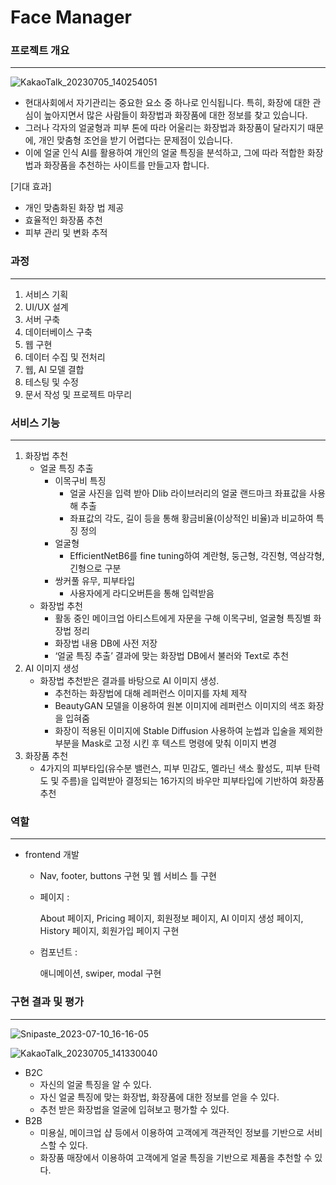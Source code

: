 # Face Manager

### 프로젝트 개요

---

![KakaoTalk_20230705_140254051](https://github.com/yongjun-shin/Face_Manager/assets/73512218/58791f2e-7937-4824-b7a1-29430925bf4a)


- 현대사회에서 자기관리는 중요한 요소 중 하나로 인식됩니다. 특히, 화장에 대한 관심이 높아지면서 많은 사람들이 화장법과 화장품에 대한 정보를 찾고 있습니다.
- 그러나 각자의 얼굴형과 피부 톤에 따라 어울리는 화장법과 화장품이 달라지기 때문에, 개인 맞춤형 조언을 받기 어렵다는 문제점이 있습니다.
- 이에 얼굴 인식 AI를 활용하여 개인의 얼굴 특징을 분석하고, 그에 따라 적합한 화장법과 화장품을 추천하는 사이트를 만들고자 합니다.

[기대 효과]

- 개인 맞춤화된 화장 법 제공
- 효율적인 화장품 추천
- 피부 관리 및 변화 추적

### 과정

---

1. 서비스 기획
2. UI/UX 설계
3. 서버 구축
4. 데이터베이스 구축
5. 웹 구현
6. 데이터 수집 및 전처리
7. 웹, AI 모델 결합
8. 테스팅 및 수정
9. 문서 작성 및 프로젝트 마무리

### 서비스 기능

---

1. 화장법 추천
    - 얼굴 특징 추출
        - 이목구비 특징
            - 얼굴 사진을 입력 받아 Dlib 라이브러리의 얼굴 랜드마크 좌표값을 사용해 추출
            - 좌표값의 각도, 길이 등을 통해 황금비율(이상적인 비율)과 비교하여 특징 정의
        - 얼굴형
            - EfficientNetB6를 fine tuning하여 계란형, 둥근형, 각진형, 역삼각형, 긴형으로 구분
        - 쌍커풀 유무, 피부타입
            - 사용자에게 라디오버튼을 통해 입력받음
    - 화장법 추천
        - 활동 중인 메이크업 아티스트에게 자문을 구해 이목구비, 얼굴형 특징별 화장법 정리
        - 화장법 내용 DB에 사전 저장
        - ‘얼굴 특징 추출’ 결과에 맞는 화장법 DB에서 불러와 Text로 추천
2. AI 이미지 생성
    - 화장법 추천받은 결과를 바탕으로 AI 이미지 생성.
        - 추천하는 화장법에 대해 레퍼런스 이미지를 자체 제작
        - BeautyGAN 모델을 이용하여 원본 이미지에 레퍼런스 이미지의 색조 화장을 입혀줌
        - 화장이 적용된 이미지에 Stable Diffusion 사용하여 눈썹과 입술을 제외한 부분을 Mask로 고정 시킨 후 텍스트 명령에 맞춰 이미지 변경
3. 화장품 추천
    - 4가지의 피부타입(유수분 밸런스, 피부 민감도, 멜라닌 색소 활성도, 피부 탄력도 및 주름)을 입력받아 결정되는 16가지의 바우만 피부타입에 기반하여 화장품 추천

### 역할

---

- frontend 개발
    - Nav, footer, buttons 구현 및 웹 서비스 틀 구현
    - 페이지 :
        
        About 페이지, Pricing 페이지, 회원정보 페이지, AI 이미지 생성 페이지, History 페이지, 회원가입 페이지 구현
        
    - 컴포넌트 :
        
        애니메이션, swiper, modal 구현
        

### 구현 결과 및 평가

---

![Snipaste_2023-07-10_16-16-05](https://github.com/yongjun-shin/Face_Manager/assets/73512218/dc7ba205-c10f-4c84-b8e0-cfec784826f7)


![KakaoTalk_20230705_141330040](https://github.com/yongjun-shin/Face_Manager/assets/73512218/e09abd15-ff5b-4035-b93e-c6499d9b2d6c)


- B2C
    - 자신의 얼굴 특징을 알 수 있다.
    - 자신 얼굴 특징에 맞는 화장법, 화장품에 대한 정보를 얻을 수 있다.
    - 추천 받은 화장법을 얼굴에 입혀보고 평가할 수 있다.
- B2B
    - 미용실, 메이크업 샵 등에서 이용하여 고객에게 객관적인 정보를 기반으로 서비스할 수 있다.
    - 화장품 매장에서 이용하여 고객에게 얼굴 특징을 기반으로 제품을 추천할 수 있다.
